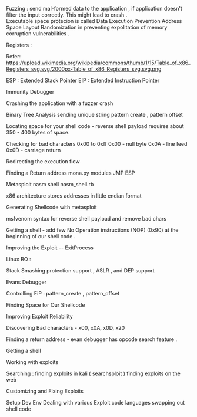 Fuzzing : send mal-formed data to the application , if application doesn't filter the input correctly. This might lead to crash .  
Executable space protecion  is called Data Execution Prevention 
Address Space Layout Randomization in preventing expolitation of memory corruption vulnerabilities . 

Registers :

Refer:  https://upload.wikimedia.org/wikipedia/commons/thumb/1/15/Table_of_x86_Registers_svg.svg/2000px-Table_of_x86_Registers_svg.svg.png

ESP : Extended Stack Pointer
EIP : Extended Instruction Pointer 

Immunity Debugger 

Crashing the application with a fuzzer crash 

Binary Tree Analysis
sending unique string 
pattern create , pattern offset 

Locating space for your shell code - reverse shell payload requires about 350 - 400 bytes of space.

Checking for bad characters 0x00 to 0xff
 0x00 - null byte 
 0x0A - line feed 
 0x0D - carriage return 

Redirecting the execution flow 

Finding a Return address mona.py modules 
JMP ESP 

Metasploit nasm shell  nasm_shell.rb 

x86 architecture stores addresses in little endian format

Generating Shellcode with metasploit 

msfvenom syntax for reverse shell payload and remove bad chars 

Getting a shell - add few No Operation instructions (NOP) (0x90) at the beginning of our shell code . 

Improving the Exploit -- ExitProcess

Linux BO :

Stack Smashing protection support , ASLR , and DEP support 

Evans Debugger

Controlling EiP : pattern_create , pattern_offset 

Finding Space for Our Shellcode

Improving Exploit Reliability 

Discovering Bad characters - x00, x0A, x0D, x20

Finding a return address - evan debugger has opcode search feature . 

Getting a shell 

Working with exploits 

Searching : 
 finding exploits in kali ( searchsploit )
 finding exploits on the web 

Customizing and Fixing Exploits 

Setup Dev Env 
Dealing with various Exploit code languages
swapping out shell code 
